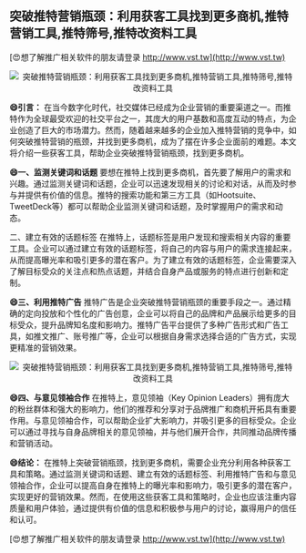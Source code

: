 ## **突破推特营销瓶颈：利用获客工具找到更多商机,推特营销工具,推特筛号,推特改资料工具**

[😍想了解推广相关软件的朋友请登录 http://www.vst.tw](http://www.vst.tw)

 <center><img src="https://vst.tw/MP4/tuiguang/png/8.png" alt="突破推特营销瓶颈：利用获客工具找到更多商机,推特营销工具,推特筛号,推特改资料工具"></center>

**😄引言：**
在当今数字化时代，社交媒体已经成为企业营销的重要渠道之一。而推特作为全球最受欢迎的社交平台之一，其庞大的用户基数和高度互动的特点，为企业创造了巨大的市场潜力。然而，随着越来越多的企业加入推特营销的竞争中，如何突破推特营销的瓶颈，并找到更多商机，成为了摆在许多企业面前的难题。本文将介绍一些获客工具，帮助企业突破推特营销瓶颈，找到更多商机。

**😄一、监测关键词和话题**
要想在推特上找到更多商机，首先要了解用户的需求和兴趣。通过监测关键词和话题，企业可以迅速发现相关的讨论和对话，从而及时参与并提供有价值的信息。推特的搜索功能和第三方工具（如Hootsuite、TweetDeck等）都可以帮助企业监测关键词和话题，及时掌握用户的需求和动态。

二、建立有效的话题标签
在推特上，话题标签是用户发现和搜索相关内容的重要工具。企业可以通过建立有效的话题标签，将自己的内容与用户的需求连接起来，从而提高曝光率和吸引更多的潜在客户。为了建立有效的话题标签，企业需要深入了解目标受众的关注点和热点话题，并结合自身产品或服务的特点进行创新和定制。

**😄三、利用推特广告**
推特广告是企业突破推特营销瓶颈的重要手段之一。通过精确的定向投放和个性化的广告创意，企业可以将自己的品牌和产品展示给更多的目标受众，提升品牌知名度和影响力。推特广告平台提供了多种广告形式和广告工具，如推文推广、账号推广等，企业可以根据自身需求选择合适的广告方式，实现更精准的营销效果。

 <center><img src="https://vst.tw/MP4/tuiguang/png/5.png" alt="突破推特营销瓶颈：利用获客工具找到更多商机,推特营销工具,推特筛号,推特改资料工具"></center>

**😄四、与意见领袖合作**
在推特上，意见领袖（Key Opinion Leaders）拥有庞大的粉丝群体和强大的影响力，他们的推荐和分享对于品牌推广和商机开拓具有重要作用。与意见领袖合作，可以帮助企业扩大影响力，并吸引更多的目标受众。企业可以通过寻找与自身品牌相关的意见领袖，并与他们展开合作，共同推动品牌传播和营销活动。

**😄结论：**
在推特上突破营销瓶颈，找到更多商机，需要企业充分利用各种获客工具和策略。通过监测关键词和话题、建立有效的话题标签、利用推特广告和与意见领袖合作，企业可以提高自身在推特上的曝光率和影响力，吸引更多的潜在客户，实现更好的营销效果。然而，在使用这些获客工具和策略时，企业也应该注重内容质量和用户体验，通过提供有价值的信息和积极参与用户的讨论，赢得用户的信任和认可。

[😍想了解推广相关软件的朋友请登录 http://www.vst.tw](http://www.vst.tw)



